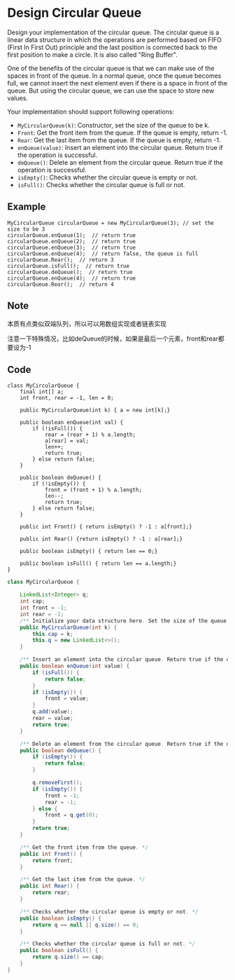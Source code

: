 # Design Circular Queue

Design your implementation of the circular queue. The circular queue is a linear data structure in which the operations are performed based on FIFO (First In First Out) principle and the last position is connected back to the first position to make a circle. It is also called "Ring Buffer".

One of the benefits of the circular queue is that we can make use of the spaces in front of the queue. In a normal queue, once the queue becomes full, we cannot insert the next element even if there is a space in front of the queue. But using the circular queue, we can use the space to store new values.

Your implementation should support following operations:

* `MyCircularQueue(k)`: Constructor, set the size of the queue to be k.
* `Front`: Get the front item from the queue. If the queue is empty, return -1.
* `Rear`: Get the last item from the queue. If the queue is empty, return -1.
* `enQueue(value)`: Insert an element into the circular queue. Return true if the operation is successful.
* `deQueue()`: Delete an element from the circular queue. Return true if the operation is successful.
* `isEmpty()`: Checks whether the circular queue is empty or not.
* `isFull()`: Checks whether the circular queue is full or not.

## **Example**

```
MyCircularQueue circularQueue = new MyCircularQueue(3); // set the size to be 3
circularQueue.enQueue(1);  // return true
circularQueue.enQueue(2);  // return true
circularQueue.enQueue(3);  // return true
circularQueue.enQueue(4);  // return false, the queue is full
circularQueue.Rear();  // return 3
circularQueue.isFull();  // return true
circularQueue.deQueue();  // return true
circularQueue.enQueue(4);  // return true
circularQueue.Rear();  // return 4
```

## Note

本质有点类似双端队列，所以可以用数组实现或者链表实现

注意一下特殊情况，比如deQueue的时候，如果是最后一个元素，front和rear都要设为-1

## Code

```
class MyCircularQueue {
    final int[] a;
    int front, rear = -1, len = 0;

    public MyCircularQueue(int k) { a = new int[k];}

    public boolean enQueue(int val) {
        if (!isFull()) {
            rear = (rear + 1) % a.length;
            a[rear] = val;
            len++;
            return true;
        } else return false;
    }

    public boolean deQueue() {
        if (!isEmpty()) {
            front = (front + 1) % a.length;
            len--;
            return true;
        } else return false;
    }

    public int Front() { return isEmpty() ? -1 : a[front];}

    public int Rear() {return isEmpty() ? -1 : a[rear];}

    public boolean isEmpty() { return len == 0;}

    public boolean isFull() { return len == a.length;}
}
```

```java
class MyCircularQueue {

    LinkedList<Integer> q;
    int cap;
    int front = -1;
    int rear = -1;
    /** Initialize your data structure here. Set the size of the queue to be k. */
    public MyCircularQueue(int k) {
        this.cap = k;
        this.q = new LinkedList<>();
    }

    /** Insert an element into the circular queue. Return true if the operation is successful. */
    public boolean enQueue(int value) {
        if (isFull()) {
            return false;
        }
        if (isEmpty()) {
            front = value; 
        }
        q.add(value);
        rear = value;
        return true;
    }

    /** Delete an element from the circular queue. Return true if the operation is successful. */
    public boolean deQueue() {
        if (isEmpty()) {
            return false;
        }

        q.removeFirst();
        if (isEmpty()) {
            front = -1;
            rear = -1;
        } else {
            front = q.get(0);
        }
        return true;
    }

    /** Get the front item from the queue. */
    public int Front() {
        return front;
    }

    /** Get the last item from the queue. */
    public int Rear() {
        return rear;
    }

    /** Checks whether the circular queue is empty or not. */
    public boolean isEmpty() {
        return q == null || q.size() == 0;
    }

    /** Checks whether the circular queue is full or not. */
    public boolean isFull() {
        return q.size() == cap;
    }
}
```

